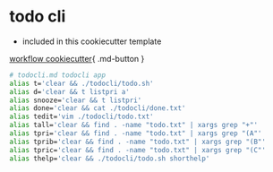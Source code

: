 # todo cli

- included in this cookiecutter template

[workflow cookiecutter](https://shane0.github.io/workflow/){ .md-button }

```sh
# todocli.md todocli app
alias t='clear && ./todocli/todo.sh'
alias d='clear && t listpri a'
alias snooze='clear && t listpri'
alias done='clear && cat ./todocli/done.txt'
alias tedit='vim ./todocli/todo.txt'
alias tall='clear && find . -name "todo.txt" | xargs grep "+"'
alias tpri='clear && find . -name "todo.txt" | xargs grep "(A"'
alias tprib='clear && find . -name "todo.txt" | xargs grep "(B"'
alias tpric='clear && find . -name "todo.txt" | xargs grep "(C"'
alias thelp='clear && ./todocli/todo.sh shorthelp'
```
